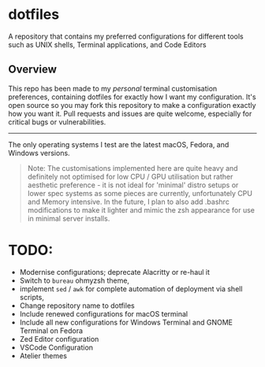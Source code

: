 # dotfiles
A repository that contains my preferred configurations for different tools such as UNIX shells, Terminal applications, and Code Editors </h2>

## Overview

This repo has been made to my _personal_ terminal customisation preferences, containing dotfiles for exactly how I want my configuration. It's open source so you may fork this repository to make a configuration exactly how you want it. Pull requests and issues are quite welcome, especially for critical bugs or vulnerabilities.

---
 
The only operating systems I test are the latest macOS, Fedora, and Windows versions.
> Note: The customisations implemented here are quite heavy and definitely not optimised for low CPU / GPU utilisation but rather aesthetic preference - it is not ideal for 'minimal' distro setups or lower spec systems as some pieces are currently, unfortunately CPU and Memory intensive. In the future, I plan to also add .bashrc modifications to make it lighter and mimic the zsh appearance for use in minimal server installs.



# TODO:

- Modernise configurations; deprecate Alacritty or re-haul it
- Switch to `bureau` ohmyzsh theme,
- implement `sed` / `awk` for complete automation of deployment via shell scripts,
- Change repository name to dotfiles
- Include renewed configurations for macOS terminal
- Include all new configurations for Windows Terminal and GNOME Terminal on Fedora
- Zed Editor configuration
- VSCode Configuration
- Atelier themes
